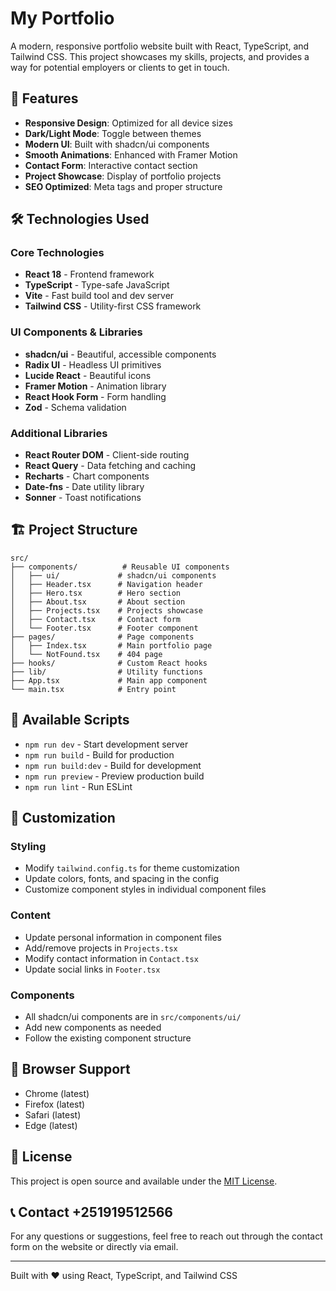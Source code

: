 # My Portfolio

A modern, responsive portfolio website built with React, TypeScript, and Tailwind CSS. This project showcases my skills, projects, and provides a way for potential employers or clients to get in touch.

## 🚀 Features

- **Responsive Design**: Optimized for all device sizes
- **Dark/Light Mode**: Toggle between themes
- **Modern UI**: Built with shadcn/ui components
- **Smooth Animations**: Enhanced with Framer Motion
- **Contact Form**: Interactive contact section
- **Project Showcase**: Display of portfolio projects
- **SEO Optimized**: Meta tags and proper structure

## 🛠️ Technologies Used

### Core Technologies
- **React 18** - Frontend framework
- **TypeScript** - Type-safe JavaScript
- **Vite** - Fast build tool and dev server
- **Tailwind CSS** - Utility-first CSS framework

### UI Components & Libraries
- **shadcn/ui** - Beautiful, accessible components
- **Radix UI** - Headless UI primitives
- **Lucide React** - Beautiful icons
- **Framer Motion** - Animation library
- **React Hook Form** - Form handling
- **Zod** - Schema validation

### Additional Libraries
- **React Router DOM** - Client-side routing
- **React Query** - Data fetching and caching
- **Recharts** - Chart components
- **Date-fns** - Date utility library
- **Sonner** - Toast notifications



## 🏗️ Project Structure

```
src/
├── components/          # Reusable UI components
│   ├── ui/             # shadcn/ui components
│   ├── Header.tsx      # Navigation header
│   ├── Hero.tsx        # Hero section
│   ├── About.tsx       # About section
│   ├── Projects.tsx    # Projects showcase
│   ├── Contact.tsx     # Contact form
│   └── Footer.tsx      # Footer component
├── pages/              # Page components
│   ├── Index.tsx       # Main portfolio page
│   └── NotFound.tsx    # 404 page
├── hooks/              # Custom React hooks
├── lib/                # Utility functions
├── App.tsx             # Main app component
└── main.tsx            # Entry point
```

## 📝 Available Scripts

- `npm run dev` - Start development server
- `npm run build` - Build for production
- `npm run build:dev` - Build for development
- `npm run preview` - Preview production build
- `npm run lint` - Run ESLint

## 🎨 Customization

### Styling
- Modify `tailwind.config.ts` for theme customization
- Update colors, fonts, and spacing in the config
- Customize component styles in individual component files

### Content
- Update personal information in component files
- Add/remove projects in `Projects.tsx`
- Modify contact information in `Contact.tsx`
- Update social links in `Footer.tsx`

### Components
- All shadcn/ui components are in `src/components/ui/`
- Add new components as needed
- Follow the existing component structure



## 📱 Browser Support

- Chrome (latest)
- Firefox (latest)
- Safari (latest)
- Edge (latest)



## 📄 License

This project is open source and available under the [MIT License](LICENSE).

## 📞 Contact +251919512566

For any questions or suggestions, feel free to reach out through the contact form on the website or directly via email.

---

Built with ❤️ using React, TypeScript, and Tailwind CSS
